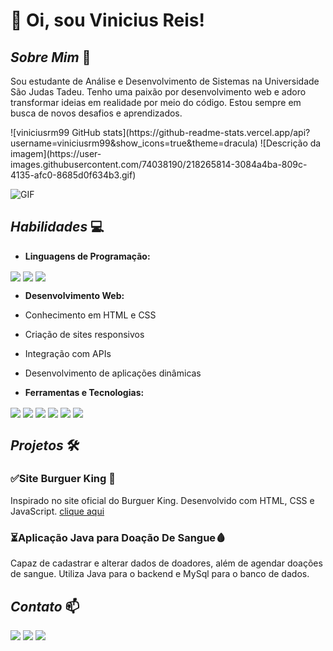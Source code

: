 # 👋 Oi, sou **Vinicius Reis**!

## *Sobre Mim* 🚀

Sou estudante de Análise e Desenvolvimento de Sistemas na Universidade São Judas Tadeu. Tenho uma paixão por
desenvolvimento web e adoro transformar ideias em realidade por meio do código. Estou sempre em busca de novos desafios
e aprendizados.
<div style="max-width: 100%;">
    ![viniciusrm99 GitHub
    stats](https://github-readme-stats.vercel.app/api?username=viniciusrm99&show_icons=true&theme=dracula)
    ![Descrição da
    imagem](https://user-images.githubusercontent.com/74038190/218265814-3084a4ba-809c-4135-afc0-8685d0f634b3.gif)
</div>

![GIF](https://user-images.githubusercontent.com/74038190/212284115-f47cd8ff-2ffb-4b04-b5bf-4d1c14c0247f.gif)


## *Habilidades* 💻
- **Linguagens de Programação:**
<div style="display: inline_block">
    <img align="center" src="https://img.shields.io/badge/HTML-239120?style=for-the-badge&logo=html5&logoColor=white" />
    <img align="center"
        src="https://img.shields.io/badge/JavaScript-F7DF1E?style=for-the-badge&logo=javascript&logoColor=black" />
    <img align="center"
        src="https://img.shields.io/badge/Java-ED8B00?style=for-the-badge&logo=openjdk&logoColor=white" />
</div>


- **Desenvolvimento Web:**
- Conhecimento em HTML e CSS
- Criação de sites responsivos
- Integração com APIs
- Desenvolvimento de aplicações dinâmicas

- **Ferramentas e Tecnologias:**

<div style="display: inline_block">
    <img align="center"
        src="https://img.shields.io/badge/MySQL-005C84?style=for-the-badge&logo=mysql&logoColor=white" />
    <img align="center"
        src="https://img.shields.io/badge/Visual_Studio-5C2D91?style=for-the-badge&logo=visual%20studio&logoColor=white" />
    <img align="center"
        src="https://img.shields.io/badge/sublime_text-%23575757.svg?&style=for-the-badge&logo=sublime-text&logoColor=important" />
    <img align="center"
        src="https://img.shields.io/badge/apache%20netbeans-1B6AC6?style=for-the-badge&logo=apache%20netbeans%20IDE&logoColor=white" />
    <img align="center"
        src="https://img.shields.io/badge/GitHub-100000?style=for-the-badge&logo=github&logoColor=white" />
    <img align="center" src="https://img.shields.io/badge/GIT-E44C30?style=for-the-badge&logo=git&logoColor=white" />
</div>

## *Projetos* 🛠️

### ✅Site Burguer King 🍔
Inspirado no site oficial do Burguer King. Desenvolvido com HTML, CSS e JavaScript.
[clique aqui](https://viniciusrm99.github.io/Projeto_burger_king/)

### ⏳Aplicação Java para Doação De Sangue🩸
Capaz de cadastrar e alterar dados de doadores, além de agendar doações de sangue. Utiliza Java para o backend e MySql
para o banco de dados.



## *Contato* 📫
<div style="display: inline-block; margin: auto;">
    <a href="https://linkedin.com/in/viníciusmiranda" target="_blank"><img
            src="https://img.shields.io/badge/LinkedIn-0077B5?style=for-the-badge&logo=linkedin&logoColor=white"></a>
    <a href="https://instagram.com/vinireism" target="_blank"><img
            src="https://img.shields.io/badge/Instagram-E4405F?style=for-the-badge&logo=instagram&logoColor=white"></a>
    <a href="mailto:vini.reis.miranda99@gmail.com"><img
            src="https://img.shields.io/badge/Gmail-D14836?style=for-the-badge&logo=gmail&logoColor=white"></a>
</div>
